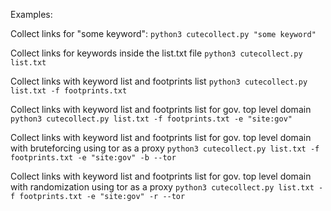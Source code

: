 
Examples: 

Collect links for "some keyword":
```python3 cutecollect.py "some keyword"```

Collect links for keywords inside the list.txt file
```python3 cutecollect.py list.txt```

Collect links with keyword list and footprints list
```python3 cutecollect.py list.txt -f footprints.txt```

Collect links with keyword list and footprints list for gov. top level domain
```python3 cutecollect.py list.txt -f footprints.txt -e "site:gov"```

Collect links with keyword list and footprints list for gov. top level domain with bruteforcing using tor as a proxy
```python3 cutecollect.py list.txt -f footprints.txt -e "site:gov" -b --tor```

Collect links with keyword list and footprints list for gov. top level domain with randomization using tor as a proxy
```python3 cutecollect.py list.txt -f footprints.txt -e "site:gov" -r --tor```
